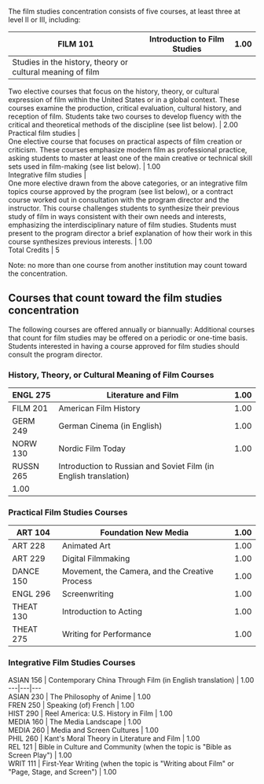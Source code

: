 The film studies concentration consists of five courses, at least three at
level II or III, including:

FILM 101  |  Introduction to Film Studies  |  1.00  
---|---|---  
Studies in the history, theory or cultural meaning of film  |  
Two elective courses that focus on the history, theory, or cultural expression
of film within the United States or in a global context. These courses examine
the production, critical evaluation, cultural history, and reception of film.
Students take two courses to develop fluency with the critical and theoretical
methods of the discipline (see list below).  |  2.00  
Practical film studies  |  
One elective course that focuses on practical aspects of film creation or
criticism. These courses emphasize modern film as professional practice,
asking students to master at least one of the main creative or technical skill
sets used in film-making (see list below).  |  1.00  
Integrative film studies  |  
One more elective drawn from the above categories, or an integrative film
topics course approved by the program (see list below), or a contract course
worked out in consultation with the program director and the instructor. This
course challenges students to synthesize their previous study of film in ways
consistent with their own needs and interests, emphasizing the
interdisciplinary nature of film studies. Students must present to the program
director a brief explanation of how their work in this course synthesizes
previous interests.  |  1.00  
Total Credits  |  5  
  
Note: no more than one course from another institution may count toward the
concentration.

##  Courses that count toward the film studies concentration

The following courses are offered annually or biannually: Additional courses
that count for film studies may be offered on a periodic or one-time basis.
Students interested in having a course approved for film studies should
consult the program director.

###  History, Theory, or Cultural Meaning of Film Courses

ENGL 275  |  Literature and Film  |  1.00  
---|---|---  
FILM 201  |  American Film History  |  1.00  
GERM 249  |  German Cinema (in English)  |  1.00  
NORW 130  |  Nordic Film Today  |  1.00  
RUSSN 265  |  Introduction to Russian and Soviet Film (in English translation)
|  1.00  
  
###  Practical Film Studies Courses

ART 104  |  Foundation New Media  |  1.00  
---|---|---  
ART 228  |  Animated Art  |  1.00  
ART 229  |  Digital Filmmaking  |  1.00  
DANCE 150  |  Movement, the Camera, and the Creative Process  |  1.00  
ENGL 296  |  Screenwriting  |  1.00  
THEAT 130  |  Introduction to Acting  |  1.00  
THEAT 275  |  Writing for Performance  |  1.00  
  
###  Integrative Film Studies Courses

ASIAN 156  |  Contemporary China Through Film (in English translation)  |
1.00  
---|---|---  
ASIAN 230  |  The Philosophy of Anime  |  1.00  
FREN 250  |  Speaking (of) French  |  1.00  
HIST 290  |  Reel America: U.S. History in Film  |  1.00  
MEDIA 160  |  The Media Landscape  |  1.00  
MEDIA 260  |  Media and Screen Cultures  |  1.00  
PHIL 260  |  Kant's Moral Theory in Literature and Film  |  1.00  
REL 121  |  Bible in Culture and Community (when the topic is "Bible as Screen
Play")  |  1.00  
WRIT 111  |  First-Year Writing (when the topic is "Writing about Film" or
"Page, Stage, and Screen")  |  1.00

